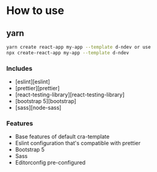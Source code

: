 # How to use

## yarn

```sh
yarn create react-app my-app --template d-ndev or use 
npx create-react-app my-app --template d-ndev
```

### Includes

- [eslint][eslint]
- [prettier][prettier]
- [react-testing-library][react-testing-library]
- [bootstrap 5][bootstrap]
- [sass][node-sass]

### Features

- Base features of default cra-template
- Eslint configuration that's compatible with prettier
- Bootstrap 5
- Sass
- Editorconfig pre-configured
